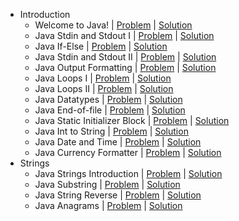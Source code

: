 - Introduction
  - Welcome to Java! | [Problem](https://www.hackerrank.com/challenges/welcome-to-java/problem) | [Solution](https://github.com/PrasadHonrao/HackerRank/blob/master/java/introduction/welcome-to-java/welcome-to-java.java)
  - Java Stdin and Stdout I | [Problem](https://www.hackerrank.com/challenges/java-stdin-and-stdout-1/problem) | [Solution](https://github.com/PrasadHonrao/HackerRank/blob/master/java/introduction/java-stdin-and-stdout/java-stdin-and-stdout.java)
  - Java If-Else | [Problem](https://www.hackerrank.com/challenges/java-if-else/problem) | [Solution](https://github.com/PrasadHonrao/HackerRank/blob/master/java/introduction/java-if-else/java-if-else.java)
  - Java Stdin and Stdout II | [Problem](https://www.hackerrank.com/challenges/java-stdin-stdout/problem) | [Solution](https://github.com/PrasadHonrao/HackerRank/blob/master/java/introduction/java-stdin-and-stdout-ii/java-stdin-and-stdout-ii.java)
  - Java Output Formatting | [Problem](https://www.hackerrank.com/challenges/java-output-formatting/problem) | [Solution](https://github.com/PrasadHonrao/HackerRank/blob/master/java/introduction/java-output-formatting-i/java-stdin-and-stdout-ii.java)
  - Java Loops I | [Problem](https://www.hackerrank.com/challenges/java-loops-i/problem) | [Solution](https://github.com/PrasadHonrao/HackerRank/blob/master/java/introduction/java-loops-i/java-loops-i.java)
  - Java Loops II | [Problem](https://www.hackerrank.com/challenges/java-loops-ii/problem) | [Solution](https://github.com/PrasadHonrao/HackerRank/blob/master/java/introduction/java-loops-ii/java-loops-ii.java)
  - Java Datatypes | [Problem](https://www.hackerrank.com/challenges/java-datatypes/problem) | [Solution](https://github.com/PrasadHonrao/HackerRank/blob/master/java/introduction/java-loops-ii/java-loops-ii.java)
  - Java End-of-file | [Problem](https://www.hackerrank.com/challenges/java-end-of-file/problem) | [Solution](https://github.com/PrasadHonrao/HackerRank/blob/master/java/introduction/java-end-of-file/java-of-file.java)
  - Java Static Initializer Block | [Problem](https://www.hackerrank.com/challenges/java-static-initializer-block/problem) | [Solution](https://github.com/PrasadHonrao/HackerRank/blob/master/java/introduction/java-static-initializer-block/java-static-initializer-block.java)
  - Java Int to String | [Problem](https://www.hackerrank.com/challenges/java-int-to-string/problem) | [Solution](https://github.com/PrasadHonrao/HackerRank/blob/master/java/introduction/java-int-to-string/java-int-to-string.java)
  - Java Date and Time | [Problem](https://www.hackerrank.com/challenges/java-date-and-time/problem) | [Solution](https://github.com/PrasadHonrao/HackerRank/blob/master/java/introduction/java-date-and-time/java-date-and-time.java.java)
  - Java Currency Formatter | [Problem](https://www.hackerrank.com/challenges/java-currency-formatter/problem) | [Solution](https://github.com/PrasadHonrao/HackerRank/blob/master/java/introduction/java-currency-formatter/java-currency-formatter.java)
- Strings
  - Java Strings Introduction | [Problem](https://www.hackerrank.com/challenges/java-strings-introduction/problem) | [Solution](https://github.com/PrasadHonrao/HackerRank/blob/master/java/strings/java-strings-introduction/java-strings-introduction.java)
  - Java Substring | [Problem](https://www.hackerrank.com/challenges/java-substring/problem) | [Solution](https://github.com/PrasadHonrao/HackerRank/blob/master/java/strings/java-substring/java-substring.java)
  - Java String Reverse | [Problem](https://www.hackerrank.com/challenges/java-string-reverse/problem) | [Solution](https://github.com/PrasadHonrao/HackerRank/blob/master/java/strings/java-string-reverse/java-string-reverse.java)
  - Java Anagrams | [Problem](https://www.hackerrank.com/challenges/java-anagrams/problem) | [Solution](https://github.com/PrasadHonrao/HackerRank/blob/master/java/strings/java-anagrams/java-anagrams.java)